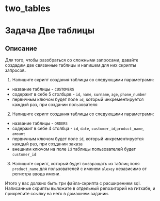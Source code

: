 # two_tables
# Задача Две таблицы

## Описание
Для того, чтобы разобраться со сложными запросами, давайте создадим две связанные таблицы и напишем для них скрипты запросов.

1. Напишите скрипт создания таблицы со следующими параметрами:
 - название таблицы - `CUSTOMERS`
 - содержит в себе 5 столбцов - `id`, `name`, `surname`, `age`, `phone_number`
 - первичным ключом будет поле `id`, который инкрементируется каждый раз, при создании пользователя

2. Напишите скрипт создания таблицы со следующими параметрами:
 - название таблицы - `ORDERS`
 - содержит в себе 4 столбца - `id`, `date`, `customer_id`,`product_name`, `amount`
 - первичным ключом будет поле `id`, который инкрементируется каждый раз, при создании заказа
 - внешним ключом на поле `id` таблицы пользователей будет `customer_id`
 
3. Напишите скрипт, который будет возвращать из таблиц поля `product_name` для пользователей с именем `alexey` независимо от регистра ввода имени.

Итого у вас должно быть три файла-скрипта с расширением sql. Написанные скрипты выложите в отдельный репозиторий на гитхабе, и прикрепите ссылку на него в домашнем задании.
